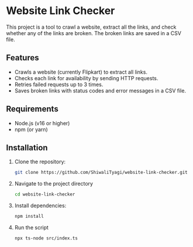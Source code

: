 # Website Link Checker

This project is a tool to crawl a website, extract all the links, and check whether any of the links are broken. The broken links are saved in a CSV file.

## Features

- Crawls a website (currently Flipkart) to extract all links.
- Checks each link for availability by sending HTTP requests.
- Retries failed requests up to 3 times.
- Saves broken links with status codes and error messages in a CSV file.

## Requirements

- Node.js (v16 or higher)
- npm (or yarn)

## Installation

1. Clone the repository:
   ```bash
   git clone https://github.com/ShiwaliTyagi/website-link-checker.git
   ```
2. Navigate to the project directory

   ```bash
   cd website-link-checker
   ```

3. Install dependencies:
   ```bash
   npm install
   ```
4. Run the script
   ```bash
   npx ts-node src/index.ts
   ```
